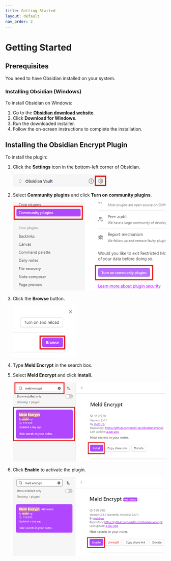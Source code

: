 ```yaml
---
title: Getting Started
layout: default
nav_order: 2
---
```


# Getting Started 

## Prerequisites 

You need to have Obsidian installed on your system. 

### Installing Obsidian (Windows)

To install Obsidian on Windows:

1. Go to the [**Obsidian download website**](https://obsidian.md/download).
2. Click **Download for Windows**.
3. Run the downloaded installer.
4. Follow the on-screen instructions to complete the installation.

## Installing the Obsidian Encrypt Plugin

To install the plugin:

1. Click the **Settings** icon in the bottom-left corner of Obsidian.

    ![Step1](assets/doc_inst_1.png)

2. Select **Community plugins** and click **Turn on community plugins**.

    ![Step2](assets/doc_inst_2.png)

3. Click the **Browse** button. 

    ![Step3](assets/doc_inst_3.png)

4. Type **Meld Encrypt** in the search box.
 
5. Select **Meld Encrypt** and click **Install**.

    ![Step5](assets/doc_inst_4.png)

6. Click **Enable** to activate the plugin.

    ![Step6](assets/doc_inst_5.png)
